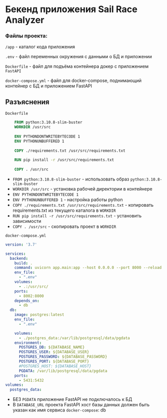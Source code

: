 # Бекенд приложения Sail Race Analyzer
### Файлы проекта:

`/app` - каталог кода приложения 

`.env` - файл переменных окружения с данными о БД и приложении

`Dockerfile` - файл для подъёма контейнера докер с приложением `FastAPI`

`docker-compose.yml` - файл для docker-compose, поднимающий контейнер с БД и приложением FastAPI

## Разъяснения
`Dockerfile`
`````Dockerfile
    FROM python:3.10.8-slim-buster
    WORKDIR /usr/src
    
    ENV PYTHONDONTWRITEBYTECODE 1
    ENV PYTHONUNBUFFERED 1
    
    COPY ./requirements.txt /usr/src/requirements.txt
    
    RUN pip install -r /usr/src/requirements.txt
    
    COPY . /usr/src
`````
- `FROM python:3.10.8-slim-buster` -  использовать образ `python:3.10.8-slim-buster`
- `WORKDIR /usr/src` - установка рабочей директории в контейнере
- `ENV PYTHONDONTWRITEBYTECODE 1`
-  `ENV PYTHONUNBUFFERED 1` - настройка работы python
- `COPY ./requirements.txt /usr/src/requirements.txt` - копировать requirements.txt
из текущего каталога в `WORKDIR`
- `RUN pip install -r /usr/src/requirements.txt` - установить зависимости
- `COPY . /usr/src` - скопировать проект в `WORKDIR`

`docker-compose.yml`
```yaml
version: '3.7'

services:
  backend:
    build: .
    command: uvicorn app.main:app --host 0.0.0.0 --port 8000 --reload
    env_file:
      - ".env"
    volumes:
      - .:/usr/src/
    ports:
      - 8002:8000
    depends_on:
      - db
  db:
    image: postgres:latest
    env_file:
      - ".env"

    volumes:
      - ./postgres_data:/var/lib/postgresql/data/pgdata
    environment:
      POSTGRES_DB: ${DATABASE_NAME}
      POSTGRES_USER: ${DATABASE_USER}
      POSTGRES_PASSWORD: ${DATABASE_PASSWORD}
      POSTGRES_PORT: ${DATABASE_PORT}
      #POSTGRES_HOST: ${DATABASE_HOST}
      PGDATA: /var/lib/postgresql/data/pgdata
    ports:
      - 5431:5432
volumes:
  postgres_data:
```

- БЕЗ `PGDATA` приложение FastAPI не подключалось к БД
- В `DATABASE_URL` проекта FastAPI хост базы данных должен быть указан как имя сервиса `docker-compose`: db



